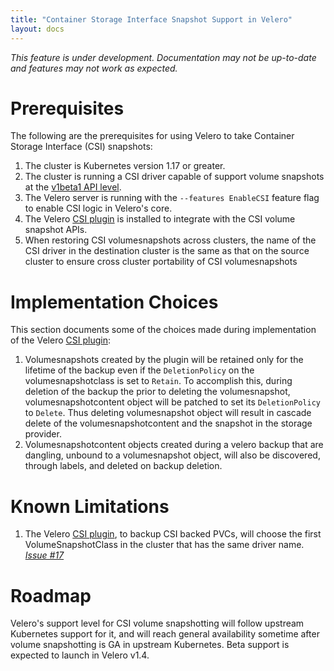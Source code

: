 ```yaml
---
title: "Container Storage Interface Snapshot Support in Velero"
layout: docs
---
```


_This feature is under development. Documentation may not be up-to-date and features may not work as expected._

# Prerequisites

The following are the prerequisites for using Velero to take Container Storage Interface (CSI) snapshots:

 1. The cluster is Kubernetes version 1.17 or greater.
 1. The cluster is running a CSI driver capable of support volume snapshots at the [v1beta1 API level](https://kubernetes.io/blog/2019/12/09/kubernetes-1-17-feature-cis-volume-snapshot-beta/).
 1. The Velero server is running with the `--features EnableCSI` feature flag to enable CSI logic in Velero's core.
 1. The Velero [CSI plugin](https://github.com/adi-bhardwaj/velero-modified-plugin-for-csi/) is installed to integrate with the CSI volume snapshot APIs.
 1. When restoring CSI volumesnapshots across clusters, the name of the CSI driver in the destination cluster is the same as that on the source cluster to ensure cross cluster portability of CSI volumesnapshots

# Implementation Choices

This section documents some of the choices made during implementation of the Velero [CSI plugin](https://github.com/adi-bhardwaj/velero-modified-plugin-for-csi/):

1. Volumesnapshots created by the plugin will be retained only for the lifetime of the backup even if the `DeletionPolicy` on the volumesnapshotclass is set to `Retain`. To accomplish this, during deletion of the backup the prior to deleting the volumesnapshot, volumesnapshotcontent object will be patched to set its `DeletionPolicy` to `Delete`. Thus deleting volumesnapshot object will result in cascade delete of the volumesnapshotcontent and the snapshot in the storage provider.
1. Volumesnapshotcontent objects created during a velero backup that are dangling, unbound to a volumesnapshot object, will also be discovered, through labels, and deleted on backup deletion.

# Known Limitations

1. The Velero [CSI plugin](https://github.com/adi-bhardwaj/velero-modified-plugin-for-csi/), to backup CSI backed PVCs, will choose the first VolumeSnapshotClass in the cluster that has the same driver name. _[Issue #17](https://github.com/adi-bhardwaj/velero-modified-plugin-for-csi/issues/17)_

# Roadmap

Velero's support level for CSI volume snapshotting will follow upstream Kubernetes support for it, and will reach general availability sometime
after volume snapshotting is GA in upstream Kubernetes. Beta support is expected to launch in Velero v1.4.
